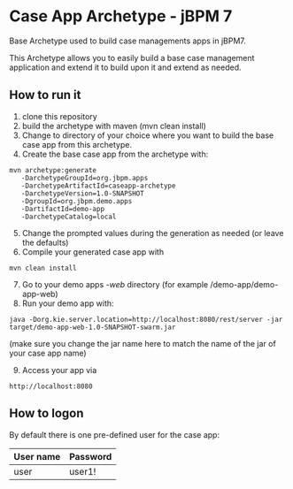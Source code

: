 # Case App Archetype - jBPM 7

Base Archetype used to build case managements apps in jBPM7.

This Archetype allows you to easily build a base case management application
and extend it to build upon it and extend as needed.

How to run it
--------------------
1. clone this repository
2. build the archetype with maven (mvn clean install)
3. Change to directory of your choice where you want to build the 
base case app from this archetype.
4. Create the base case app from the archetype with:
```
mvn archetype:generate 
   -DarchetypeGroupId=org.jbpm.apps 
   -DarchetypeArtifactId=caseapp-archetype 
   -DarchetypeVersion=1.0-SNAPSHOT 
   -DgroupId=org.jbpm.demo.apps 
   -DartifactId=demo-app 
   -DarchetypeCatalog=local
```
5. Change the prompted values during the generation as needed (or leave the defaults)
6. Compile your generated case app with 
```
mvn clean install
```
7. Go to your demo apps *-web* directory (for example /demo-app/demo-app-web)
8. Run your demo app with:
```
java -Dorg.kie.server.location=http://localhost:8080/rest/server -jar target/demo-app-web-1.0-SNAPSHOT-swarm.jar
```
(make sure you change the jar name here to match the name of the jar of your case app name)

9. Access your app via
```
http://localhost:8080
```

How to logon
----------------
By default there is one pre-defined user for the case app:

User name | Password
------------ | -------------
user | user1!
